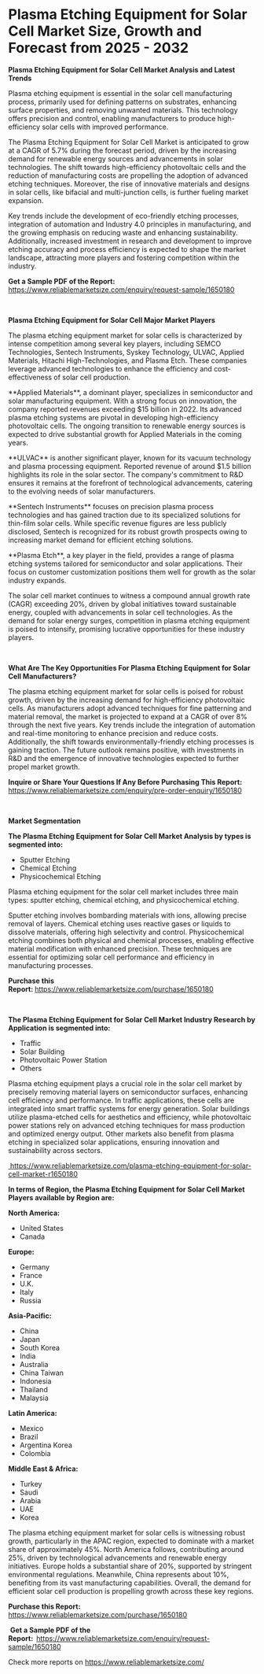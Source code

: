 <p><h1>Plasma Etching Equipment for Solar Cell Market Size, Growth and Forecast from 2025 - 2032</h1></p><p><strong>Plasma Etching Equipment for Solar Cell Market Analysis and Latest Trends</strong></p>
<p><p>Plasma etching equipment is essential in the solar cell manufacturing process, primarily used for defining patterns on substrates, enhancing surface properties, and removing unwanted materials. This technology offers precision and control, enabling manufacturers to produce high-efficiency solar cells with improved performance.</p><p>The Plasma Etching Equipment for Solar Cell Market is anticipated to grow at a CAGR of 5.7% during the forecast period, driven by the increasing demand for renewable energy sources and advancements in solar technologies. The shift towards high-efficiency photovoltaic cells and the reduction of manufacturing costs are propelling the adoption of advanced etching techniques. Moreover, the rise of innovative materials and designs in solar cells, like bifacial and multi-junction cells, is further fueling market expansion.</p><p>Key trends include the development of eco-friendly etching processes, integration of automation and Industry 4.0 principles in manufacturing, and the growing emphasis on reducing waste and enhancing sustainability. Additionally, increased investment in research and development to improve etching accuracy and process efficiency is expected to shape the market landscape, attracting more players and fostering competition within the industry.</p></p>
<p><strong>Get a Sample PDF of the Report:&nbsp;</strong> <a href="https://www.reliablemarketsize.com/enquiry/request-sample/1650180?utm_campaign=2307&utm_medium=2&utm_source=Github&utm_content=ia&utm_term=23032025&utm_id=plasma-etching-equipment-for-solar-cell">https://www.reliablemarketsize.com/enquiry/request-sample/1650180</a></p>
<p>&nbsp;</p>
<p><strong>Plasma Etching Equipment for Solar Cell Major Market Players</strong></p>
<p><p>The plasma etching equipment market for solar cells is characterized by intense competition among several key players, including SEMCO Technologies, Sentech Instruments, Syskey Technology, ULVAC, Applied Materials, Hitachi High-Technologies, and Plasma Etch. These companies leverage advanced technologies to enhance the efficiency and cost-effectiveness of solar cell production.</p><p>**Applied Materials**, a dominant player, specializes in semiconductor and solar manufacturing equipment. With a strong focus on innovation, the company reported revenues exceeding $15 billion in 2022. Its advanced plasma etching systems are pivotal in developing high-efficiency photovoltaic cells. The ongoing transition to renewable energy sources is expected to drive substantial growth for Applied Materials in the coming years.</p><p>**ULVAC** is another significant player, known for its vacuum technology and plasma processing equipment. Reported revenue of around $1.5 billion highlights its role in the solar sector. The company's commitment to R&D ensures it remains at the forefront of technological advancements, catering to the evolving needs of solar manufacturers.</p><p>**Sentech Instruments** focuses on precision plasma process technologies and has gained traction due to its specialized solutions for thin-film solar cells. While specific revenue figures are less publicly disclosed, Sentech is recognized for its robust growth prospects owing to increasing market demand for efficient etching solutions.</p><p>**Plasma Etch**, a key player in the field, provides a range of plasma etching systems tailored for semiconductor and solar applications. Their focus on customer customization positions them well for growth as the solar industry expands.</p><p>The solar cell market continues to witness a compound annual growth rate (CAGR) exceeding 20%, driven by global initiatives toward sustainable energy, coupled with advancements in solar cell technologies. As the demand for solar energy surges, competition in plasma etching equipment is poised to intensify, promising lucrative opportunities for these industry players.</p></p>
<p>&nbsp;</p>
<p><strong>What Are The Key Opportunities For Plasma Etching Equipment for Solar Cell Manufacturers?</strong></p>
<p><p>The plasma etching equipment market for solar cells is poised for robust growth, driven by the increasing demand for high-efficiency photovoltaic cells. As manufacturers adopt advanced techniques for fine patterning and material removal, the market is projected to expand at a CAGR of over 8% through the next five years. Key trends include the integration of automation and real-time monitoring to enhance precision and reduce costs. Additionally, the shift towards environmentally-friendly etching processes is gaining traction. The future outlook remains positive, with investments in R&D and the emergence of innovative technologies expected to further propel market growth.</p></p>
<p><strong>Inquire or Share Your Questions If Any Before Purchasing This Report:</strong> <a href="https://www.reliablemarketsize.com/enquiry/pre-order-enquiry/1650180?utm_campaign=2307&utm_medium=2&utm_source=Github&utm_content=ia&utm_term=23032025&utm_id=plasma-etching-equipment-for-solar-cell">https://www.reliablemarketsize.com/enquiry/pre-order-enquiry/1650180</a></p>
<p>&nbsp;</p>
<p><strong>Market Segmentation</strong></p>
<p><strong>The Plasma Etching Equipment for Solar Cell Market Analysis by types is segmented into:</strong></p>
<p><ul><li>Sputter Etching</li><li>Chemical Etching</li><li>Physicochemical Etching</li></ul></p>
<p><p>Plasma etching equipment for the solar cell market includes three main types: sputter etching, chemical etching, and physicochemical etching. </p><p>Sputter etching involves bombarding materials with ions, allowing precise removal of layers. Chemical etching uses reactive gases or liquids to dissolve materials, offering high selectivity and control. Physicochemical etching combines both physical and chemical processes, enabling effective material modification with enhanced precision. These techniques are essential for optimizing solar cell performance and efficiency in manufacturing processes.</p></p>
<p><strong>Purchase this Report:&nbsp;</strong><a href="https://www.reliablemarketsize.com/purchase/1650180?utm_campaign=2307&utm_medium=2&utm_source=Github&utm_content=ia&utm_term=23032025&utm_id=plasma-etching-equipment-for-solar-cell">https://www.reliablemarketsize.com/purchase/1650180</a></p>
<p>&nbsp;</p>
<p><strong>The Plasma Etching Equipment for Solar Cell Market Industry Research by Application is segmented into:</strong></p>
<p><ul><li>Traffic</li><li>Solar Building</li><li>Photovoltaic Power Station</li><li>Others</li></ul></p>
<p><p>Plasma etching equipment plays a crucial role in the solar cell market by precisely removing material layers on semiconductor surfaces, enhancing cell efficiency and performance. In traffic applications, these cells are integrated into smart traffic systems for energy generation. Solar buildings utilize plasma-etched cells for aesthetics and efficiency, while photovoltaic power stations rely on advanced etching techniques for mass production and optimized energy output. Other markets also benefit from plasma etching in specialized solar applications, ensuring innovation and sustainability across sectors.</p></p>
<p><a href="https://www.reliablemarketsize.com/plasma-etching-equipment-for-solar-cell-market-r1650180?utm_campaign=2307&utm_medium=2&utm_source=Github&utm_content=ia&utm_term=23032025&utm_id=plasma-etching-equipment-for-solar-cell">&nbsp;https://www.reliablemarketsize.com/plasma-etching-equipment-for-solar-cell-market-r1650180</a></p>
<p><strong>In terms of Region, the Plasma Etching Equipment for Solar Cell Market Players available by Region are:</strong></p>
<p>
    <p> <strong> North America: </strong>
        <ul>
            <li>United States</li>
            <li>Canada</li>
        </ul>
        </p> 
    <p> <strong> Europe: </strong>
        <ul>
            <li>Germany</li>
            <li>France</li>
            <li>U.K.</li>
            <li>Italy</li>
            <li>Russia</li>
        </ul>
        </p> 
    <p> <strong> Asia-Pacific: </strong>
        <ul>
            <li>China</li>
            <li>Japan</li>
            <li>South Korea</li>
            <li>India</li>
            <li>Australia</li>
            <li>China Taiwan</li>
            <li>Indonesia</li>
            <li>Thailand</li>
            <li>Malaysia</li>
        </ul>
        </p> 
    <p> <strong> Latin America: </strong>
        <ul>
            <li>Mexico</li>
            <li>Brazil</li>
            <li>Argentina Korea</li>
            <li>Colombia</li>
        </ul>
        </p> 
    <p> <strong> Middle East & Africa: </strong>
        <ul>
            <li>Turkey</li>
            <li>Saudi</li>
            <li>Arabia</li>
            <li>UAE</li>
            <li>Korea</li>
        </ul>
    </p>
    </p>
<p><p>The plasma etching equipment market for solar cells is witnessing robust growth, particularly in the APAC region, expected to dominate with a market share of approximately 45%. North America follows, contributing around 25%, driven by technological advancements and renewable energy initiatives. Europe holds a substantial share of 20%, supported by stringent environmental regulations. Meanwhile, China represents about 10%, benefiting from its vast manufacturing capabilities. Overall, the demand for efficient solar cell production is propelling growth across these key regions.</p></p>
<p><strong>Purchase this Report: </strong><a href="https://www.reliablemarketsize.com/purchase/1650180?utm_campaign=2307&utm_medium=2&utm_source=Github&utm_content=ia&utm_term=23032025&utm_id=plasma-etching-equipment-for-solar-cell">https://www.reliablemarketsize.com/purchase/1650180</a></p>
<p>&nbsp;<strong>Get a Sample PDF of the Report:&nbsp;&nbsp;</strong><a href="https://www.reliablemarketsize.com/enquiry/request-sample/1650180?utm_campaign=2307&utm_medium=2&utm_source=Github&utm_content=ia&utm_term=23032025&utm_id=plasma-etching-equipment-for-solar-cell">https://www.reliablemarketsize.com/enquiry/request-sample/1650180</a></p>
<p><strong></strong></p>
<p>Check more reports on <a href="https://www.reliablemarketsize.com/?utm_campaign=2307&utm_medium=2&utm_source=Github&utm_content=ia&utm_term=23032025&utm_id=plasma-etching-equipment-for-solar-cell">https://www.reliablemarketsize.com/</a></p>